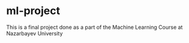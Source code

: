 # ml-project
This is a final project done as a part of the Machine Learning Course at Nazarbayev University
